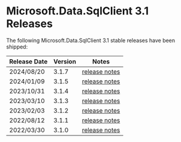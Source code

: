 # Microsoft.Data.SqlClient 3.1 Releases

The following Microsoft.Data.SqlClient 3.1 stable releases have been shipped:

| Release Date | Version | Notes |
| :-- | :-- | :--: |
| 2024/08/20 | 3.1.7 | [release notes](3.1.7.md) |
| 2024/01/09 | 3.1.5 | [release notes](3.1.5.md) |
| 2023/10/31 | 3.1.4 | [release notes](3.1.4.md) |
| 2023/03/10 | 3.1.3 | [release notes](3.1.3.md) |
| 2023/02/03 | 3.1.2 | [release notes](3.1.2.md) |
| 2022/08/12 | 3.1.1 | [release notes](3.1.1.md) |
| 2022/03/30 | 3.1.0 | [release notes](3.1.0.md) |
